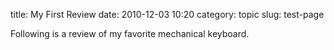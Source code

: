 title: My First Review
date: 2010-12-03 10:20
category: topic
slug: test-page

Following is a review of my favorite mechanical keyboard.